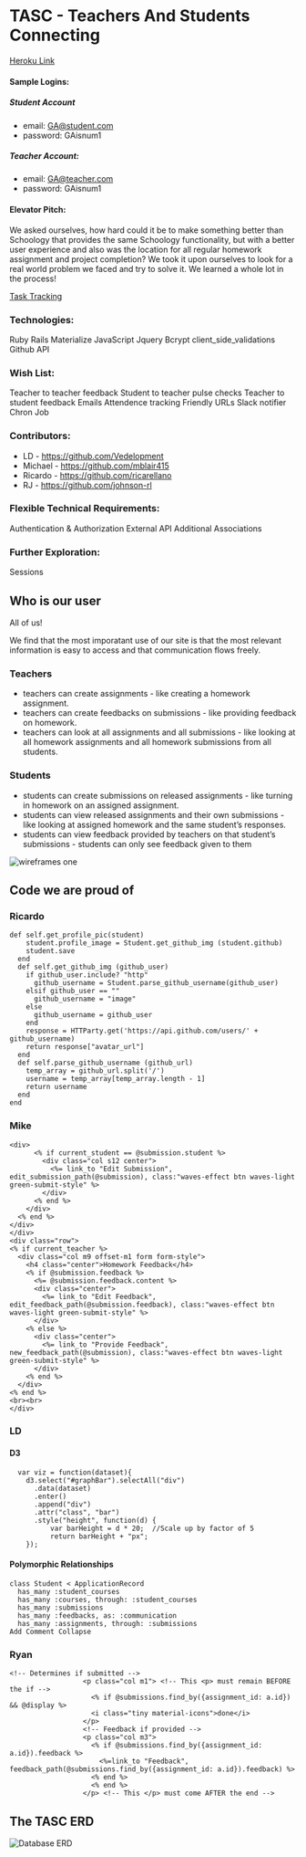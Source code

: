 
# TASC - Teachers And Students Connecting
[Heroku Link](https://floating-lowlands-88571.herokuapp.com/)

#### Sample Logins:

##### Student Account
- email: GA@student.com
- password: GAisnum1

##### Teacher Account:
- email: GA@teacher.com
- password: GAisnum1

#### Elevator Pitch:
We asked ourselves, how hard could it be to make something better than Schoology that provides the same Schoology functionality, but with a better user experience and also was the location for all regular homework assignment and project completion?  We took it upon ourselves to look for a real world problem we faced and try to solve it.  We learned a whole lot in the process!

[Task Tracking](https://github.com/Vedelopment/learning-hub/projects/1)

### Technologies:
Ruby
Rails
Materialize
JavaScript
Jquery
Bcrypt
client_side_validations
Github API

### Wish List:
Teacher to teacher feedback
Student to teacher pulse checks
Teacher to student feedback
Emails
Attendence tracking
Friendly URLs
Slack notifier
Chron Job

### Contributors:
* LD - https://github.com/Vedelopment
* Michael - https://github.com/mblair415
* Ricardo - https://github.com/ricarellano
* RJ - https://github.com/johnson-rl

### Flexible Technical Requirements:
Authentication & Authorization
External API
Additional Associations

### Further Exploration:
Sessions

## Who is our user

All of us!  

We find that the most imporatant use of our site is that the most relevant information is easy to access and that communication flows freely.

### Teachers

* teachers can create assignments - like creating a homework assignment.
* teachers can create feedbacks on submissions - like providing feedback on homework.
* teachers can look at all assignments and all submissions - like looking at all homework assignments and all homework submissions from all students.

### Students

* students can create submissions on released assignments - like turning in homework on an assigned assignment.
* students can view released assignments and their own submissions - like looking at assigned homework and the same student’s responses.
* students can view feedback provided by teachers on that student’s submissions - students can only see feedback given to them

![wireframes one](https://i.imgur.com/gqRqpas.jpg)

## Code we are proud of

### Ricardo
```
def self.get_profile_pic(student)
    student.profile_image = Student.get_github_img (student.github)
    student.save
  end
  def self.get_github_img (github_user)
    if github_user.include? "http"
      github_username = Student.parse_github_username(github_user)
    elsif github_user == ""
      github_username = "image"
    else
      github_username = github_user
    end
    response = HTTParty.get('https://api.github.com/users/' + github_username)
    return response["avatar_url"]
  end
  def self.parse_github_username (github_url)
    temp_array = github_url.split('/')
    username = temp_array[temp_array.length - 1]
    return username
  end
end
```
### Mike
```
<div>
      <% if current_student == @submission.student %>
        <div class="col s12 center">
          <%= link_to "Edit Submission", edit_submission_path(@submission), class:"waves-effect btn waves-light green-submit-style" %>
        </div>
      <% end %>
    </div>
  <% end %>
</div>
</div>
<div class="row">
<% if current_teacher %>
  <div class="col m9 offset-m1 form form-style">
    <h4 class="center">Homework Feedback</h4>
    <% if @submission.feedback %>
      <%= @submission.feedback.content %>
      <div class="center">
        <%= link_to "Edit Feedback", edit_feedback_path(@submission.feedback), class:"waves-effect btn waves-light green-submit-style" %>
      </div>
    <% else %>
      <div class="center">
        <%= link_to "Provide Feedback", new_feedback_path(@submission), class:"waves-effect btn waves-light green-submit-style" %>
      </div>
    <% end %>
  </div>
<% end %>
<br><br>
</div>
```
### LD

#### D3

```
  var viz = function(dataset){
    d3.select("#graphBar").selectAll("div")
      .data(dataset)
      .enter()
      .append("div")
      .attr("class", "bar")
      .style("height", function(d) {
          var barHeight = d * 20;  //Scale up by factor of 5
          return barHeight + "px";
    });
```
#### Polymorphic Relationships
```
class Student < ApplicationRecord
  has_many :student_courses
  has_many :courses, through: :student_courses
  has_many :submissions
  has_many :feedbacks, as: :communication
  has_many :assignments, through: :submissions
Add Comment Collapse
```

### Ryan
```
<!-- Determines if submitted -->
                  <p class="col m1"> <!-- This <p> must remain BEFORE the if -->
                    <% if @submissions.find_by({assignment_id: a.id}) && @display %>
                    <i class="tiny material-icons">done</i>
                  </p>
                  <!-- Feedback if provided -->
                  <p class="col m3">
                    <% if @submissions.find_by({assignment_id: a.id}).feedback %>
                      <%=link_to "Feedback", feedback_path(@submissions.find_by({assignment_id: a.id}).feedback) %>
                    <% end %>
                    <% end %>
                  </p> <!-- This </p> must come AFTER the end -->
```

## The TASC ERD


![Database ERD](https://i.imgur.com/MW9gotA.png)
